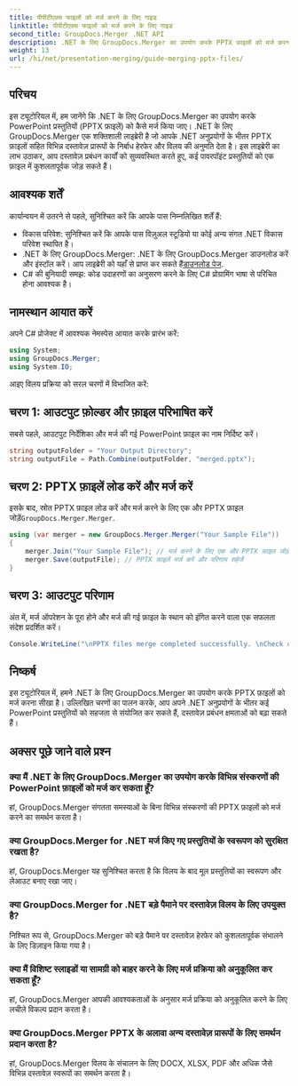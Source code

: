 ```yaml
---
title: पीपीटीएक्स फाइलों को मर्ज करने के लिए गाइड
linktitle: पीपीटीएक्स फाइलों को मर्ज करने के लिए गाइड
second_title: GroupDocs.Merger .NET API
description: .NET के लिए GroupDocs.Merger का उपयोग करके PPTX फ़ाइलों को मर्ज करना सीखें। इस शक्तिशाली .NET लाइब्रेरी के साथ दस्तावेज़ प्रबंधन को सुव्यवस्थित करें।
weight: 13
url: /hi/net/presentation-merging/guide-merging-pptx-files/
---
```

## परिचय
इस ट्यूटोरियल में, हम जानेंगे कि .NET के लिए GroupDocs.Merger का उपयोग करके PowerPoint प्रस्तुतियों (PPTX फ़ाइलें) को कैसे मर्ज किया जाए। .NET के लिए GroupDocs.Merger एक शक्तिशाली लाइब्रेरी है जो आपके .NET अनुप्रयोगों के भीतर PPTX फ़ाइलों सहित विभिन्न दस्तावेज़ प्रारूपों के निर्बाध हेरफेर और विलय की अनुमति देता है। इस लाइब्रेरी का लाभ उठाकर, आप दस्तावेज़ प्रबंधन कार्यों को सुव्यवस्थित करते हुए, कई पावरपॉइंट प्रस्तुतियों को एक फ़ाइल में कुशलतापूर्वक जोड़ सकते हैं।
## आवश्यक शर्तें
कार्यान्वयन में उतरने से पहले, सुनिश्चित करें कि आपके पास निम्नलिखित शर्तें हैं:
- विकास परिवेश: सुनिश्चित करें कि आपके पास विज़ुअल स्टूडियो या कोई अन्य संगत .NET विकास परिवेश स्थापित है।
- .NET के लिए GroupDocs.Merger: .NET के लिए GroupDocs.Merger डाउनलोड करें और इंस्टॉल करें। आप लाइब्रेरी को यहाँ से प्राप्त कर सकते हैं[डाउनलोड पेज](https://releases.groupdocs.com/merger/net/).
- C# की बुनियादी समझ: कोड उदाहरणों का अनुसरण करने के लिए C# प्रोग्रामिंग भाषा से परिचित होना आवश्यक है।

## नामस्थान आयात करें
अपने C# प्रोजेक्ट में आवश्यक नेमस्पेस आयात करके प्रारंभ करें:
```csharp
using System; 
using GroupDocs.Merger;
using System.IO;
```

आइए विलय प्रक्रिया को सरल चरणों में विभाजित करें:
## चरण 1: आउटपुट फ़ोल्डर और फ़ाइल परिभाषित करें
सबसे पहले, आउटपुट निर्देशिका और मर्ज की गई PowerPoint फ़ाइल का नाम निर्दिष्ट करें।
```csharp
string outputFolder = "Your Output Directory";
string outputFile = Path.Combine(outputFolder, "merged.pptx");
```
## चरण 2: PPTX फ़ाइलें लोड करें और मर्ज करें
 इसके बाद, स्रोत PPTX फ़ाइल लोड करें और मर्ज करने के लिए एक और PPTX फ़ाइल जोड़ें`GroupDocs.Merger.Merger`.
```csharp
using (var merger = new GroupDocs.Merger.Merger("Your Sample File"))
{
    merger.Join("Your Sample File"); // मर्ज करने के लिए एक और PPTX फ़ाइल जोड़ें
    merger.Save(outputFile); // PPTX फ़ाइलें मर्ज करें और परिणाम सहेजें
}
```
## चरण 3: आउटपुट परिणाम
अंत में, मर्ज ऑपरेशन के पूरा होने और मर्ज की गई फ़ाइल के स्थान को इंगित करने वाला एक सफलता संदेश प्रदर्शित करें।
```csharp
Console.WriteLine("\nPPTX files merge completed successfully. \nCheck output in {0}", outputFolder);
```

## निष्कर्ष
इस ट्यूटोरियल में, हमने .NET के लिए GroupDocs.Merger का उपयोग करके PPTX फ़ाइलों को मर्ज करना सीखा है। उल्लिखित चरणों का पालन करके, आप अपने .NET अनुप्रयोगों के भीतर कई PowerPoint प्रस्तुतियों को सहजता से संयोजित कर सकते हैं, दस्तावेज़ प्रबंधन क्षमताओं को बढ़ा सकते हैं।

## अक्सर पूछे जाने वाले प्रश्न
### क्या मैं .NET के लिए GroupDocs.Merger का उपयोग करके विभिन्न संस्करणों की PowerPoint फ़ाइलों को मर्ज कर सकता हूँ?
हां, GroupDocs.Merger संगतता समस्याओं के बिना विभिन्न संस्करणों की PPTX फ़ाइलों को मर्ज करने का समर्थन करता है।
### क्या GroupDocs.Merger for .NET मर्ज किए गए प्रस्तुतियों के स्वरूपण को सुरक्षित रखता है?
हां, GroupDocs.Merger यह सुनिश्चित करता है कि विलय के बाद मूल प्रस्तुतियों का स्वरूपण और लेआउट बनाए रखा जाए।
### क्या GroupDocs.Merger for .NET बड़े पैमाने पर दस्तावेज़ विलय के लिए उपयुक्त है?
निश्चित रूप से, GroupDocs.Merger को बड़े पैमाने पर दस्तावेज़ हेरफेर को कुशलतापूर्वक संभालने के लिए डिज़ाइन किया गया है।
### क्या मैं विशिष्ट स्लाइडों या सामग्री को बाहर करने के लिए मर्ज प्रक्रिया को अनुकूलित कर सकता हूँ?
हां, GroupDocs.Merger आपकी आवश्यकताओं के अनुसार मर्ज प्रक्रिया को अनुकूलित करने के लिए लचीले विकल्प प्रदान करता है।
### क्या GroupDocs.Merger PPTX के अलावा अन्य दस्तावेज़ प्रारूपों के लिए समर्थन प्रदान करता है?
हां, GroupDocs.Merger विलय के संचालन के लिए DOCX, XLSX, PDF और अधिक जैसे विभिन्न दस्तावेज़ स्वरूपों का समर्थन करता है।